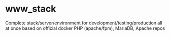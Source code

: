 # www_stack
Complete stack/server/environment for development/testing/production all at once based on official docker PHP (apache/fpm), MariaDB, Apache repos
